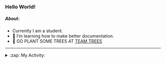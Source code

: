 ### Hello World!

##### About:
- Currently I am a student.
- 🌱 I’m learning how to make better documentation.
- 🌱 GO PLANT SOME TREES AT [TEAM TREES](https://teamtrees.org/)

---
<details>
  <summary>:zap: My Activity:</summary>
  
<!--START_SECTION:waka-->
![Code Time](http://img.shields.io/badge/Code%20Time-1%2C209%20hrs%2026%20mins-blue)

**I'm a Night 🦉** 

```text
🌞 Morning                1916 commits        ███░░░░░░░░░░░░░░░░░░░░░░   10.12 % 
🌆 Daytime                6405 commits        ████████░░░░░░░░░░░░░░░░░   33.83 % 
🌃 Evening                5429 commits        ███████░░░░░░░░░░░░░░░░░░   28.67 % 
🌙 Night                  5184 commits        ███████░░░░░░░░░░░░░░░░░░   27.38 % 
```
📅 **I'm Most Productive on Wednesday** 

```text
Monday                   2652 commits        ████░░░░░░░░░░░░░░░░░░░░░   14.01 % 
Tuesday                  2598 commits        ███░░░░░░░░░░░░░░░░░░░░░░   13.72 % 
Wednesday                4433 commits        ██████░░░░░░░░░░░░░░░░░░░   23.41 % 
Thursday                 2463 commits        ███░░░░░░░░░░░░░░░░░░░░░░   13.01 % 
Friday                   1988 commits        ███░░░░░░░░░░░░░░░░░░░░░░   10.50 % 
Saturday                 1640 commits        ██░░░░░░░░░░░░░░░░░░░░░░░   08.66 % 
Sunday                   3160 commits        ████░░░░░░░░░░░░░░░░░░░░░   16.69 % 
```


📊 **This Week I Spent My Time On** 

```text
🔥 Editors: 
VS Code                  3 hrs 13 mins       █████████████████████████   100.00 % 

🐱‍💻 Projects: 
weLoveHacktoberfest      1 hr 23 mins        ███████████░░░░░░░░░░░░░░   43.36 % 
py-series                47 mins             ██████░░░░░░░░░░░░░░░░░░░   24.73 % 
giveth-dapps-v2          40 mins             █████░░░░░░░░░░░░░░░░░░░░   20.80 % 
givbacks-admin           12 mins             ██░░░░░░░░░░░░░░░░░░░░░░░   06.60 % 
file-utils               8 mins              █░░░░░░░░░░░░░░░░░░░░░░░░   04.18 % 
```


 Last Updated on 27/09/2023 15:11:32 UTC
<!--END_SECTION:waka-->
</details>
